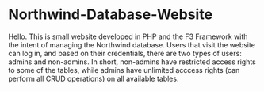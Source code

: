 # Northwind-Database-Website
Hello. This is small website developed in PHP and the F3 Framework with the intent of managing the Northwind database. Users that visit the website can log in, and based on their credentials, there are two types of users: admins and non-admins. In short, non-admins have restricted access rights to some of the tables, while admins have unlimited acccess rights (can perform all CRUD operations) on all available tables.
